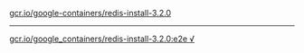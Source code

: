 [gcr.io/google-containers/redis-install-3.2.0](https://hub.docker.com/r/sqeven/redis-install-3.2.0/tags/) 

----
[gcr.io/google_containers/redis-install-3.2.0:e2e √](https://hub.docker.com/r/sqeven/redis-install-3.2.0/tags/)

